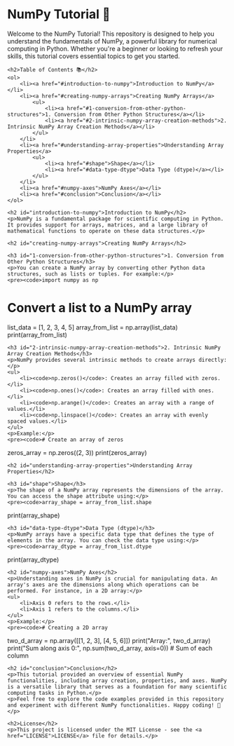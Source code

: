 <!DOCTYPE html>
<html lang="en">
<head>
    <meta charset="UTF-8">
    <meta name="viewport" content="width=device-width, initial-scale=1.0">
    <title>NumPy Tutorial</title>
</head>
<body>
    <h1>NumPy Tutorial 🐍</h1>
    <p>Welcome to the NumPy Tutorial! This repository is designed to help you understand the fundamentals of NumPy, a powerful library for numerical computing in Python. Whether you're a beginner or looking to refresh your skills, this tutorial covers essential topics to get you started.</p>

    <h2>Table of Contents 📚</h2>
    <ol>
        <li><a href="#introduction-to-numpy">Introduction to NumPy</a></li>
        <li><a href="#creating-numpy-arrays">Creating NumPy Arrays</a>
            <ul>
                <li><a href="#1-conversion-from-other-python-structures">1. Conversion from Other Python Structures</a></li>
                <li><a href="#2-intrinsic-numpy-array-creation-methods">2. Intrinsic NumPy Array Creation Methods</a></li>
            </ul>
        </li>
        <li><a href="#understanding-array-properties">Understanding Array Properties</a>
            <ul>
                <li><a href="#shape">Shape</a></li>
                <li><a href="#data-type-dtype">Data Type (dtype)</a></li>
            </ul>
        </li>
        <li><a href="#numpy-axes">NumPy Axes</a></li>
        <li><a href="#conclusion">Conclusion</a></li>
    </ol>

    <h2 id="introduction-to-numpy">Introduction to NumPy</h2>
    <p>NumPy is a fundamental package for scientific computing in Python. It provides support for arrays, matrices, and a large library of mathematical functions to operate on these data structures.</p>

    <h2 id="creating-numpy-arrays">Creating NumPy Arrays</h2>

    <h3 id="1-conversion-from-other-python-structures">1. Conversion from Other Python Structures</h3>
    <p>You can create a NumPy array by converting other Python data structures, such as lists or tuples. For example:</p>
    <pre><code>import numpy as np

# Convert a list to a NumPy array
list_data = [1, 2, 3, 4, 5]
array_from_list = np.array(list_data)
print(array_from_list)</code></pre>

    <h3 id="2-intrinsic-numpy-array-creation-methods">2. Intrinsic NumPy Array Creation Methods</h3>
    <p>NumPy provides several intrinsic methods to create arrays directly:</p>
    <ul>
        <li><code>np.zeros()</code>: Creates an array filled with zeros.</li>
        <li><code>np.ones()</code>: Creates an array filled with ones.</li>
        <li><code>np.arange()</code>: Creates an array with a range of values.</li>
        <li><code>np.linspace()</code>: Creates an array with evenly spaced values.</li>
    </ul>
    <p>Example:</p>
    <pre><code># Create an array of zeros
zeros_array = np.zeros((2, 3))
print(zeros_array)</code></pre>

    <h2 id="understanding-array-properties">Understanding Array Properties</h2>

    <h3 id="shape">Shape</h3>
    <p>The shape of a NumPy array represents the dimensions of the array. You can access the shape attribute using:</p>
    <pre><code>array_shape = array_from_list.shape
print(array_shape)</code></pre>

    <h3 id="data-type-dtype">Data Type (dtype)</h3>
    <p>NumPy arrays have a specific data type that defines the type of elements in the array. You can check the data type using:</p>
    <pre><code>array_dtype = array_from_list.dtype
print(array_dtype)</code></pre>

    <h2 id="numpy-axes">NumPy Axes</h2>
    <p>Understanding axes in NumPy is crucial for manipulating data. An array's axes are the dimensions along which operations can be performed. For instance, in a 2D array:</p>
    <ul>
        <li>Axis 0 refers to the rows.</li>
        <li>Axis 1 refers to the columns.</li>
    </ul>
    <p>Example:</p>
    <pre><code># Creating a 2D array
two_d_array = np.array([[1, 2, 3], [4, 5, 6]])
print("Array:", two_d_array)
print("Sum along axis 0:", np.sum(two_d_array, axis=0))  # Sum of each column</code></pre>

    <h2 id="conclusion">Conclusion</h2>
    <p>This tutorial provided an overview of essential NumPy functionalities, including array creation, properties, and axes. NumPy is a versatile library that serves as a foundation for many scientific computing tasks in Python.</p>
    <p>Feel free to explore the code examples provided in this repository and experiment with different NumPy functionalities. Happy coding! 🚀</p>

    <h2>License</h2>
    <p>This project is licensed under the MIT License - see the <a href="LICENSE">LICENSE</a> file for details.</p>
</body>
</html>

